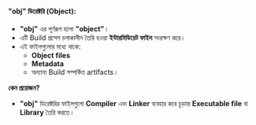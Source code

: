 #### **"obj" ডিরেক্টরি (Object):**

- **"obj"** এর পূর্ণরূপ হলো **"object"**।
- এটি Build প্রসেস চলাকালীন তৈরি হওয়া **ইন্টারমিডিয়েট ফাইল** সংরক্ষণ করে।
- এই ফাইলগুলোর মধ্যে থাকে:
    - **Object files**
    - **Metadata**
    - অন্যান্য Build সম্পর্কিত artifacts।

**কেন প্রয়োজন?**

- **"obj"** ডিরেক্টরির ফাইলগুলো **Compiler** এবং **Linker** ব্যবহার করে চূড়ান্ত **Executable file** বা **Library** তৈরি করতে।
